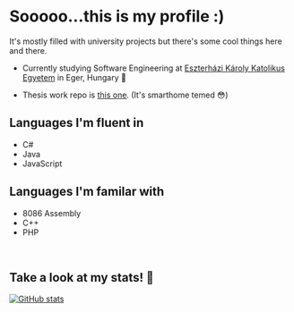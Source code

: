 # Sooooo...this is my profile :)

It's mostly filled with university projects but there's some cool things here and there.

- Currently studying Software Engineering at [Eszterházi Károly Katolikus Egyetem](https://uni-eszterhazy.hu/) in Eger, Hungary 🤔

- Thesis work repo is [this one](https://github.com/LovaszAkos/Szakdolgozat-FMNUMU). (It's smarthome temed 😳)

## Languages I'm fluent in
- C#
- Java
- JavaScript

## Languages I'm familar with
- 8086 Assembly
- C++
- PHP
  
<br/>

## Take a look at my stats! 🍕
[![GitHub stats](https://github-readme-stats.vercel.app/api?username=LovaszAkos&show_icons=true&theme=radical)](https://github.com/anuraghazra/github-readme-stats)


